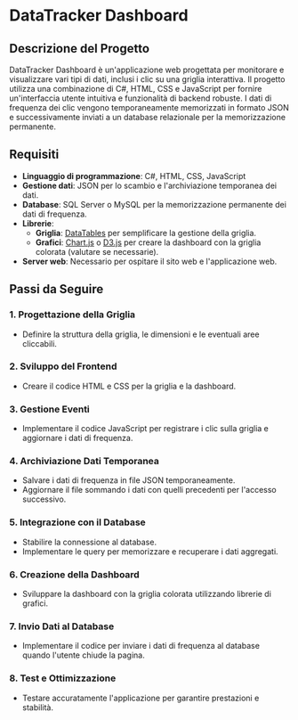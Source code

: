 # DataTracker Dashboard

## Descrizione del Progetto

DataTracker Dashboard è un'applicazione web progettata per monitorare e visualizzare vari tipi di dati, inclusi i clic su una griglia interattiva. Il progetto utilizza una combinazione di C#, HTML, CSS e JavaScript per fornire un'interfaccia utente intuitiva e funzionalità di backend robuste. I dati di frequenza dei clic vengono temporaneamente memorizzati in formato JSON e successivamente inviati a un database relazionale per la memorizzazione permanente.

## Requisiti

- **Linguaggio di programmazione**: C#, HTML, CSS, JavaScript
- **Gestione dati**: JSON per lo scambio e l'archiviazione temporanea dei dati.
- **Database**: SQL Server o MySQL per la memorizzazione permanente dei dati di frequenza.
- **Librerie**:
  - **Griglia**: [DataTables](https://datatables.net/) per semplificare la gestione della griglia.
  - **Grafici**: [Chart.js](https://www.chartjs.org/) o [D3.js](https://d3js.org/) per creare la dashboard con la griglia colorata (valutare se necessarie).
- **Server web**: Necessario per ospitare il sito web e l'applicazione web.

## Passi da Seguire

### 1. Progettazione della Griglia

- Definire la struttura della griglia, le dimensioni e le eventuali aree cliccabili.

### 2. Sviluppo del Frontend

- Creare il codice HTML e CSS per la griglia e la dashboard.

### 3. Gestione Eventi

- Implementare il codice JavaScript per registrare i clic sulla griglia e aggiornare i dati di frequenza.

### 4. Archiviazione Dati Temporanea

- Salvare i dati di frequenza in file JSON temporaneamente.
- Aggiornare il file sommando i dati con quelli precedenti per l'accesso successivo.

### 5. Integrazione con il Database

- Stabilire la connessione al database.
- Implementare le query per memorizzare e recuperare i dati aggregati.

### 6. Creazione della Dashboard

- Sviluppare la dashboard con la griglia colorata utilizzando librerie di grafici.

### 7. Invio Dati al Database

- Implementare il codice per inviare i dati di frequenza al database quando l'utente chiude la pagina.

### 8. Test e Ottimizzazione

- Testare accuratamente l'applicazione per garantire prestazioni e stabilità.



